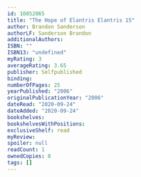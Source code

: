 ```yaml
---
id: 10852065
title: "The Hope of Elantris Elantris 15"
author: Brandon Sanderson
authorLF: Sanderson Brandon
additionalAuthors: 
ISBN: ""
ISBN13: "undefined"
myRating: 3
averageRating: 3.65
publisher: Selfpublished
binding: 
numberOfPages: 25
yearPublished: "2006"
originalPublicationYear: "2006"
dateRead: "2020-09-24"
dateAdded: "2020-09-24"
bookshelves: 
bookshelvesWithPositions: 
exclusiveShelf: read
myReview: 
spoiler: null
readCount: 1
ownedCopies: 0
tags: []
---
```


